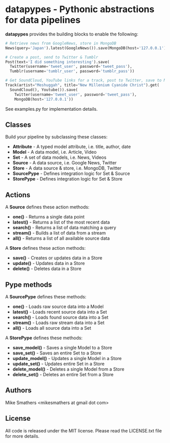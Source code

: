 # datapypes -  Pythonic abstractions for data pipelines

**datapypes** provides the building blocks to enable the following:

```python
# Retrieve news from GoogleNews, store in MongoDB
News(query='Japan').latest(GoogleNews()).save(MongoDB(host='127.0.0.1'))
```

```python
# Create a post, send to Twitter & Tumblr
Post(text='I did something interesting').save(
  Twitter(username='tweet_user', password='tweet_pass'),
  Tumblr(username='tumblr_user', password='tumblr_pass'))
```

```python
# Get SoundCloud, YouTube links for a track, post to Twitter, save to MongoDB
Track(artist="Meshuggah", title="New Millenium Cyanide Christ").get(
  SoundCloud(), Youtube()).save(
    Twitter(username='tweet_user', password='tweet_pass'),
    MongoDB(host='127.0.0.1'))
```

See examples.py for implementation details.

## Classes

Build your pipeline by subclassing these classes:

* **Attribute** - A typed model attribute, i.e. title, author, date
* **Model** - A data model, i.e. Article, Video
* **Set** - A set of data models, i.e. News, Videos
* **Source** - A data source, i.e. Google News, Twitter
* **Store** - A data source & store, i.e. MongoDB, Twitter
* **SourcePype** - Defines integration logic for Set & Source
* **StorePype** - Defines integration logic for Set & Store

## Actions

A **Source** defines these action methods:

* **one()** - Returns a single data point
* **latest()** - Returns a list of the most recent data
* **search()** - Returns a list of data matching a query
* **stream()** - Builds a list of data from a stream
* **all()** - Returns a list of all available source data

A **Store** defines these action methods:

* **save()** - Creates or updates data in a Store
* **update()** - Updates data in a Store
* **delete()** - Deletes data in a Store

## Pype methods

A **SourcePype** defines these methods:

* **one()** - Loads raw source data into a Model
* **latest()** - Loads recent source data into a Set
* **search()** - Loads found source data into a Set
* **stream()** - Loads raw stream data into a Set
* **all()** - Loads all source data into a Set

A **StorePype** defines these methods:

* **save_model()** - Saves a single Model to a Store
* **save_set()** - Saves an entire Set to a Store
* **update_model()** - Updates a single Model in a Store
* **update_set()** - Updates entire Set in a Store
* **delete_model()** - Deletes a single Model from a Store
* **delete_set()** - Deletes an entire Set from a Store

## Authors

Mike Smathers &lt;mikesmathers at gmail dot com&gt;

## License

All code is released under the MIT license. Please read the LICENSE.txt file for more details.